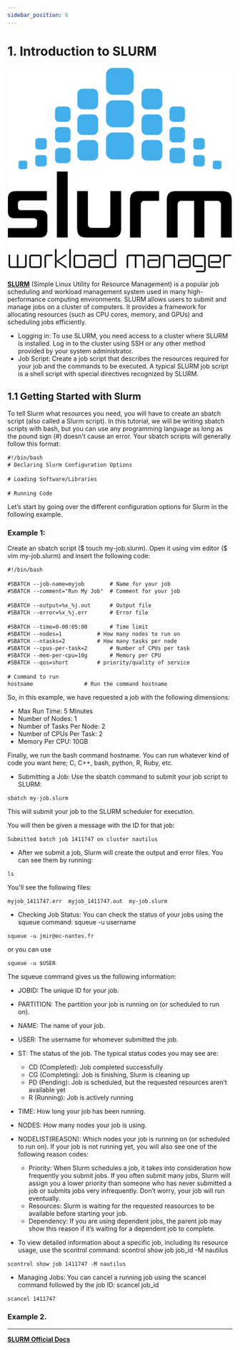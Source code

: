 ```yaml
---
sidebar_position: 6
---
```


# 1. Introduction to SLURM

![Docusaurus Plushie](./slurm.png)

**[SLURM](https://slurm.schedmd.com/documentation.html)** (Simple Linux Utility for Resource Management) is a popular job scheduling and workload management system used in many high-performance computing environments. SLURM allows users to submit and manage jobs on a cluster of computers. It provides a framework for allocating resources (such as CPU cores, memory, and GPUs) and scheduling jobs efficiently.
- Logging in: To use SLURM, you need access to a cluster where SLURM is installed. Log in to the cluster using SSH or any other method provided by your system administrator.
- Job Script: Create a job script that describes the resources required for your job and the commands to be executed. A typical SLURM job script is a shell script with special directives recognized by SLURM.

## 1.1 Getting Started with Slurm

To tell Slurm what resources you need, you will have to create an sbatch script (also called a Slurm script). In this tutorial, we will be writing sbatch scripts with bash, but you can use any programming language as long as the pound sign (#) doesn’t cause an error. Your sbatch scripts will generally follow this format:

```
#!/bin/bash
# Declaring Slurm Configuration Options

# Loading Software/Libraries

# Running Code
```
Let’s start by going over the different configuration options for Slurm in the following example.

### Example 1:
Create an sbatch script ($ touch my-job.slurm). Open it using vim editor ($ vim my-job.slurm) and insert the following code:
```
#!/bin/bash

#SBATCH --job-name=myjob		# Name for your job
#SBATCH --comment="Run My Job"	# Comment for your job

#SBATCH --output=%x_%j.out		# Output file
#SBATCH --error=%x_%j.err		# Error file

#SBATCH --time=0-00:05:00		# Time limit
#SBATCH --nodes=1			# How many nodes to run on
#SBATCH --ntasks=2			# How many tasks per node
#SBATCH --cpus-per-task=2		# Number of CPUs per task
#SBATCH --mem-per-cpu=10g		# Memory per CPU
#SBATCH --qos=short			# priority/quality of service 

# Command to run
hostname				# Run the command hostname
```
So, in this example, we have requested a job with the following dimensions:

- Max Run Time: 5 Minutes
- Number of Nodes: 1
- Number of Tasks Per Node: 2
- Number of CPUs Per Task: 2
- Memory Per CPU: 10GB

Finally, we run the bash command hostname. You can run whatever kind of code you want here; C, C++, bash, python, R, Ruby, etc.

- Submitting a Job: Use the sbatch command to submit your job script to SLURM:
```
sbatch my-job.slurm
```
This will submit your job to the SLURM scheduler for execution.

You will then be given a message with the ID for that job:
```
Submitted batch job 1411747 on cluster nautilus
```
- After we submit a job, Slurm will create the output and error files. You can see them by running:
```
ls
```
You'll see the following files:
```
myjob_1411747.err  myjob_1411747.out  my-job.slurm
```

- Checking Job Status: You can check the status of your jobs using the squeue command:
squeue -u username
```
squeue -u jmir@ec-nantes.fr
```
or you can use
```
squeue -u $USER
```

The squeue command gives us the following information:

- JOBID: The unique ID for your job.
- PARTITION: The partition your job is running on (or scheduled to run on).
- NAME: The name of your job.
- USER: The username for whomever submitted the job.
- ST: The status of the job. The typical status codes you may see are:
	- CD (Completed): Job completed successfully
	- CG (Completing): Job is finishing, Slurm is cleaning up
	- PD (Pending): Job is scheduled, but the requested resources aren’t available yet
	- R (Running): Job is actively running
- TIME: How long your job has been running.
- NODES: How many nodes your job is using.
- NODELIST(REASON): Which nodes your job is running on (or scheduled to run on). If your job is not running yet, you will also see one of the following reason codes:
	- Priority: When Slurm schedules a job, it takes into consideration how frequently you submit jobs. If you often submit many jobs, Slurm will assign you a lower priority than someone who has never submitted a job or submits jobs very infrequently. Don’t worry, your job will run eventually.
	- Resources: Slurm is waiting for the requested reasources to be available before starting your job.
	- Dependency: If you are using dependent jobs, the parent job may show this reason if it’s waiting for a dependent job to complete.

- To view detailed information about a specific job, including its resource usage, use the scontrol command:
scontrol show job job_id -M nautilus
```
scontrol show job 1411747 -M nautilus
```
- Managing Jobs: You can cancel a running job using the scancel command followed by the job ID:
scancel job_id
```
scancel 1411747
```

### Example 2. 
----------------------------------------------------------------------------------------------------------------------

**[SLURM Official Docs](https://slurm.schedmd.com/documentation.html)**
